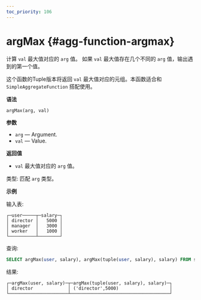 ```yaml
---
toc_priority: 106
---
```


# argMax {#agg-function-argmax}

计算 `val` 最大值对应的 `arg` 值。 如果 `val` 最大值存在几个不同的 `arg` 值，输出遇到的第一个值。

这个函数的Tuple版本将返回 `val` 最大值对应的元组。本函数适合和 `SimpleAggregateFunction` 搭配使用。

**语法**

``` sql
argMax(arg, val)
```

**参数**

-   `arg` — Argument.
-   `val` — Value.

**返回值**

-   `val` 最大值对应的 `arg` 值。

类型: 匹配 `arg` 类型。

**示例**

输入表:

``` text
┌─user─────┬─salary─┐
│ director │   5000 │
│ manager  │   3000 │
│ worker   │   1000 │
└──────────┴────────┘
```

查询:

``` sql
SELECT argMax(user, salary), argMax(tuple(user, salary), salary) FROM salary;
```

结果:

``` text
┌─argMax(user, salary)─┬─argMax(tuple(user, salary), salary)─┐
│ director             │ ('director',5000)                   │
└──────────────────────┴─────────────────────────────────────┘
```

